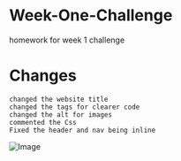 # Week-One-Challenge

homework for week 1 challenge

# Changes

```
changed the website title
changed the tags for clearer code
changed the alt for images
commented the Css
Fixed the header and nav being inline
```

![Image](https://github.com/cliffordrouzeau/Week-One-Challenge/assets/142095138/2603d8a1-e629-4e5f-abcc-46051cd834fd)
